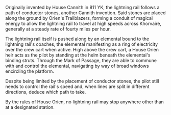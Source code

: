 Originally invented by House Cannith in 811 YK, the lightning rail follows a path of conductor stones, another Cannith invention. Said stones are placed along the ground by Orien's Trailblazers, forming a conduit of magical energy to allow the lightning rail to travel at high speeds across Khorvaire, generally at a steady rate of fourty miles per hour.

The lightning rail itself is pushed along by an elemental bound to the lightning rail's coaches, the elemental manifesting as a ring of electricity over the crew cart when active. High above the crew cart, a House Orien heir acts as the pilot by standing at the helm beneath the elemental's binding struts. Through the Mark of Passage, they are able to commune with and control the elemental, navigating by way of broad windows encircling the platform.

Despite being limited by the placement of conductor stones, the pilot still needs to control the rail's speed and, when lines are split in different directions, deduce which path to take.

By the rules of House Orien, no lightning rail may stop anywhere other than at a designated station.
